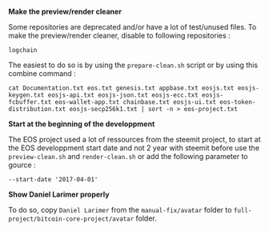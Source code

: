 **Make the preview/render cleaner**

Some repositories are deprecated and/or have a lot of test/unused files.
To make the preview/render cleaner, disable to following repositories :

`logchain`

The easiest to do so is by using the `prepare-clean.sh` script or by using this combine command :

`cat Documentation.txt eos.txt genesis.txt appbase.txt eosjs.txt eosjs-keygen.txt eosjs-api.txt eosjs-json.txt eosjs-ecc.txt eosjs-fcbuffer.txt eos-wallet-app.txt chainbase.txt eosjs-ui.txt eos-token-distribution.txt eosjs-secp256k1.txt
 | sort -n > eos-project.txt`

 **Start at the beginning of the developpment**

 The EOS project used a lot of ressources from the steemit project, to start at the EOS developpment start date and not 2 year with steemit before use the `preview-clean.sh` and `render-clean.sh` or add the following parameter to gource :

 `--start-date '2017-04-01'`

 **Show Daniel Larimer properly**

 To do so, copy `Daniel Larimer` from the `manual-fix/avatar` folder to `full-project/bitcoin-core-project/avatar` folder.
